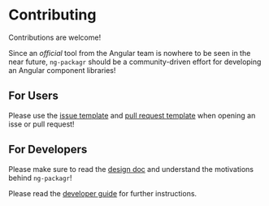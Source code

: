 Contributing
============

Contributions are welcome!

Since an _official_ tool from the Angular team is nowhere to be seen in the near future,
`ng-packagr` should be a community-driven effort for developing an Angular component libraries!


## For Users

Please use the [issue template](./.github/ISSUE_TEMPLATE.md) and [pull request template](./.github/PULL_REQUEST_TEMPLATE.md) when opening an isse or pull request!


## For Developers

Please make sure to read the [design doc](./DESIGN.md) and understand the motivations behind `ng-packagr`!

Please read the [developer guide](./DEVELOP.md) for further instructions.
